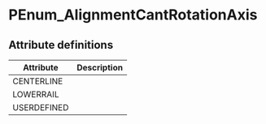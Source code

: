 PEnum_AlignmentCantRotationAxis
===============================
Attribute definitions
---------------------
| Attribute   | Description   |
|-------------|---------------|
| CENTERLINE  |               |
| LOWERRAIL   |               |
| USERDEFINED |               |

